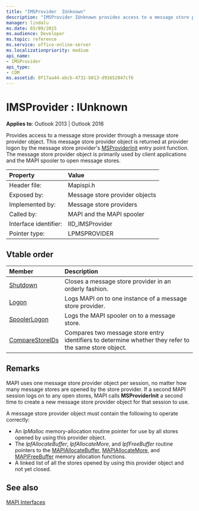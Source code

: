 ```yaml
---
title: "IMSProvider  IUnknown"
description: "IMSProvider IUnknown provides access to a message store provider through a message store provider object."
manager: lindalu
ms.date: 03/09/2015
ms.audience: Developer
ms.topic: reference
ms.service: office-online-server
ms.localizationpriority: medium
api_name:
- IMSProvider
api_type:
- COM
ms.assetid: 0f17aa44-abcb-4732-b013-d91652847cf6
---
```


# IMSProvider : IUnknown

**Applies to**: Outlook 2013 | Outlook 2016
  
Provides access to a message store provider through a message store provider object. This message store provider object is returned at provider logon by the message store provider's [MSProviderInit](msproviderinit.md) entry point function. The message store provider object is primarily used by client applications and the MAPI spooler to open message stores.
  
|Property|Value|
|:-----|:-----|
|Header file:  <br/> |Mapispi.h  <br/> |
|Exposed by:  <br/> |Message store provider objects  <br/> |
|Implemented by:  <br/> |Message store providers  <br/> |
|Called by:  <br/> |MAPI and the MAPI spooler  <br/> |
|Interface identifier:  <br/> |IID_IMSProvider  <br/> |
|Pointer type:  <br/> |LPMSPROVIDER  <br/> |

## Vtable order

|Member|Description|
|:-----|:-----|
|[Shutdown](imsprovider-shutdown.md) <br/> |Closes a message store provider in an orderly fashion. |
|[Logon](imsprovider-logon.md) <br/> |Logs MAPI on to one instance of a message store provider. |
|[SpoolerLogon](imsprovider-spoolerlogon.md) <br/> |Logs the MAPI spooler on to a message store. |
|[CompareStoreIDs](imsprovider-comparestoreids.md) <br/> |Compares two message store entry identifiers to determine whether they refer to the same store object. |

## Remarks

MAPI uses one message store provider object per session, no matter how many message stores are opened by the store provider. If a second MAPI session logs on to any open stores, MAPI calls **MSProviderInit** a second time to create a new message store provider object for that session to use.
  
A message store provider object must contain the following to operate correctly:
  
- An _lpMalloc_ memory-allocation routine pointer for use by all stores opened by using this provider object.
- The _lpfAllocateBuffer_, _lpfAllocateMore_, and _lpfFreeBuffer_ routine pointers to the [MAPIAllocateBuffer](mapiallocatebuffer.md), [MAPIAllocateMore](mapiallocatemore.md), and [MAPIFreeBuffer](mapifreebuffer.md) memory allocation functions.
- A linked list of all the stores opened by using this provider object and not yet closed.

## See also

[MAPI Interfaces](mapi-interfaces.md)
